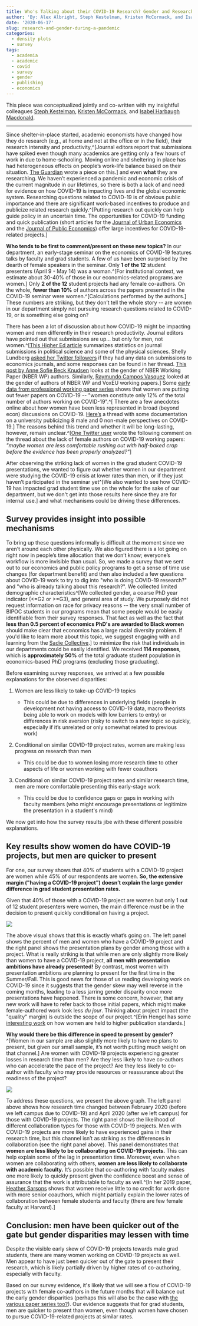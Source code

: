 ```yaml
---
title: Who's Talking about their COVID-19 Research? Gender and Research During a Pandemic 
author: 'By: Alex Albright, Steph Kestelman, Kristen McCormack, and Isabel Harbaugh Macdonald'
date: '2020-06-17'
slug: research-and-gender-during-a-pandemic
categories:
  - density plots
  - survey
tags:
  - academia
  - academic
  - covid
  - survey
  - gender
  - publishing
  - economics
---
```


This piece was conceptualized jointly and co-written with my insightful colleagues [Steph Kestelman](https://skestelman.github.io/), [Kristen McCormack](https://scholar.harvard.edu/kmccormack/home), and [Isabel Harbaugh Macdonald](https://www.iq.harvard.edu/people/isabel-harbaugh-macdonald). 

---

Since shelter-in-place started, academic economists have changed how they do research (e.g., at home and not at the office or in the field), their research intensity and productivity,^[Journal editors report that submissions have spiked even though many academics are getting only a few hours of work in due to home-schooling. Moving online and sheltering in place has had heterogeneous effects on people’s work-life balance based on their situation. [The Guardian](https://www.theguardian.com/us-news/2020/mar/16/womens-coronavirus-domestic-burden) wrote a piece on this.] and even **what** they are researching. We haven’t experienced a pandemic and economic crisis of the current magnitude in our lifetimes, so there is both a lack of and need for evidence on how COVID-19 is impacting lives and the global economic system. Researching questions related to COVID-19 is of obvious public importance and there are significant work-based incentives to produce and publicize related research quickly.^[Putting research out quickly can help guide policy in an uncertain time. The opportunities for COVID-19 funding and quick publication (short articles for the [Journal of Urban Economics](https://ssrosent.expressions.syr.edu/wp-content/uploads/COVID19_call_JUE_Insights.pdf) and the [Journal of Public Economics](https://www.journals.elsevier.com/journal-of-public-economics/call-for-papers/call-for-papers-the-public-economics-of-covid-19)) offer large incentives for COVID-19-related projects.] 

**Who tends to be first to comment/present on these new topics?** In our department, an early-stage seminar on the economics of COVID-19 features talks by faculty and grad students. A few of us have been surprised by the dearth of female speakers in the seminar. Only **1 of the 12** student presenters (April 9 - May 14) was a woman.^[For institutional context, we estimate about 30-40% of those in our economics-related programs are women.] Only **2 of the 12** student projects had any female co-authors. On the whole, **fewer than 10%** of authors across the papers presented in the COVID-19 seminar were women.^[Calculations performed by the authors.] These numbers are striking, but they don’t tell the whole story -- are women in our department simply not pursuing research questions related to COVID-19, or is something else going on?

There has been a lot of discussion about how COVID-19 might be impacting women and men differently in their research productivity. Journal editors have pointed out that submissions are up… but only for men, not women.^[[This Higher Ed article](https://www.insidehighered.com/news/2020/04/21/early-journal-submission-data-suggest-covid-19-tanking-womens-research-productivity) summarizes statistics on journal submissions in political science and some of the physical sciences. Shelly Lundberg [asked her Twitter followers](https://twitter.com/ShellyJLundberg/status/1252028617837563905) if they had any data on submissions to economics journals, and some responses can be found in her thread. [This post by Anne Sofie Beck Knudsen](https://twitter.com/ASBeckKnudsen/status/1252259415979417601) looks at the gender of NBER Working Paper (NBER WP) authors. Similarly, [Raymundo Campos Vasquez](https://twitter.com/rmcamposvazquez/status/1250607148763095040) looked at the gender of authors of NBER WP and VoxEU working papers.] Some [early data from professional working paper series](https://voxeu.org/article/who-doing-new-research-time-covid-19-not-female-economists) shows that women are putting out fewer papers on COVID-19 -- "women constitute only 12% of the total number of authors working on COVID-19".^[ There are a few anecdotes online about how women have been less represented in broad (beyond econ) discussions on COVID-19. [Here’s](https://twitter.com/tzimmer_history/status/1258354338667298816) a thread with some documentation on a university publicizing 8 male and 0 non-male perspectives on COVID-19.] The reasons behind this trend and whether it will be long-lasting, however, remain unclear.^[[One Twitter user](https://twitter.com/fhgferreira/status/1253326699460059148) wrote the following comment on the thread about the lack of female authors on COVID-19 working papers: *"maybe women are less comfortable rushing out with half-baked crap before the evidence has been properly analyzed?"*]

After observing the striking lack of women in the grad student COVID-19 presentations, we wanted to figure out whether women in our department were studying the COVID-19 crisis at lower rates than men, or if they just haven’t participated in the seminar yet^[We also wanted to see how COVID-19 has impacted grad student time use on the whole for the sake of our department, but we don't get into those results here since they are for internal use.] and what mechanisms could be driving these differences.

## Survey provides insight into possible mechanisms

To bring up these questions informally is difficult at the moment since we aren’t around each other physically. We also figured there is a lot going on right now in people’s time allocation that we don’t know; everyone’s workflow is more invisible than usual. So, we made a survey that we sent out to our economics and public policy programs to get a sense of time use changes (for department benefit) and then also included a few questions about COVID-19 work to try to dig into "who is doing COVID-19 research?" and "who is already talking about this research?". We collected limited demographic characteristics^[We collected gender, a coarse PhD year indicator (<=G2 or >=G3), and general area of study. We purposely did not request information on race for privacy reasons -- the very small number of BIPOC students in our programs mean that some people would be easily identifiable from their survey responses. That fact as well as the fact that **less than 0.5 percent of economics PhD's are awarded to Black women** should make clear that economics has a large racial diversity problem. If you'd like to learn more about this topic, we suggest engaging with and learning from the [Sadie Collective](https://www.sadiecollective.org/our-mission).] to minimize the risk that individuals in our departments could be easily identified. We received **114 responses**, which is **approximately 50%** of the total graduate student population in economics-based PhD programs (excluding those graduating).

Before examining survey responses, we arrived at a few possible explanations for the observed disparities:

1. Women are less likely to take-up COVID-19 topics
    - This could be due to differences in underlying fields (people in development not having access to COVID-19 data, macro theorists being able to work on models with low barriers to entry) or differences in risk aversion (risky to switch to a new topic so quickly, especially if it’s unrelated or only somewhat related to previous work)

2. Conditional on similar COVID-19 project rates, women are making less progress on research than men
    - This could be due to women losing more research time to other aspects of life or women working with fewer coauthors

3. Conditional on similar COVID-19 project rates and similar research time, men are more comfortable presenting this early-stage work
    - This could be due to confidence gaps or gaps in working with faculty members (who might encourage presentations or legitimize the presentation in a student's mind)

We now get into how the survey results jibe with these different possible explanations.

## Key results show women do have COVID-19 projects, but men are quicker to present

For one, our survey shows that 40% of students with a COVID-19 project are women while 45% of our respondents are women. **So, the extensive margin ("having a COVID-19 project") doesn’t explain the large gender difference in grad student presentation rates.**

Given that 40% of those with a COVID-19 project are women but only 1 out of 12 student presenters were women, the main difference *must* be in the decision to present quickly conditional on having a project.

![](/post/gender_research_covid_files/covid_gender1.png)

The above visual shows that this is exactly what’s going on. The left panel shows the percent of men and women who have a COVID-19 project and the right panel shows the presentation plans by gender  among those with a project. What is really striking is that while men are only slightly more likely than women to have a COVID-19 project, **all men with presentation ambitions have already presented!** By contrast, most women with presentation ambitions are planning to present for the first time in the Summer/Fall. This is good news for those of us reading developing work on COVID-19 since it suggests that the gender skew may well reverse in the coming months, leading to a less jarring gender disparity once more presentations have happened. There is some concern, however, that any new work will have to refer back to those initial papers, which might make female-authored work look less *du jour*. Thinking about project impact (the "quality" margin) is outside the scope of our project.^[Erin Hengel has some [interesting work](http://www.erinhengel.com/research/publishing_female.pdf) on how women are held to higher publication standards.]

**Why would there be this difference in speed to present by gender?**^[Women in our sample are also slightly more likely to have no plans to present, but given our small sample, it’s not worth putting much weight on that channel.] Are women with COVID-19 projects experiencing greater losses in research time than men? Are they less likely to have co-authors who can accelerate the pace of the project? Are they less likely to co-author with faculty who may provide resources or reassurance about the readiness of the project?

![](/post/gender_research_covid_files/covid_gender2.png)

To address these questions, we present the above graph. The left panel above shows how research time changed between February 2020 (before we left campus due to COVID-19) and April 2020 (after we left campus) for those with COVID-19 projects. The right panel shows the likelihood of different collaboration types for those with COVID-19 projects. Men with COVID-19 projects are more likely to have experienced gains in their research time, but this channel isn’t as striking as the differences in collaboration (see the right panel above). This panel demonstrates that **women are less likely to be collaborating on COVID-19 projects.** This can help explain some of the lag in presentation time. Moreover, even when women are collaborating with others, **women are less likely to collaborate with academic faculty.** It’s possible that co-authoring with faculty makes one more likely to quickly present given the confidence boost and sense of assurance that the work is attributable to faculty as well.^[In her 2019 paper, [Heather Sarsons](https://www.aeaweb.org/articles?id=10.1257/aer.p20171126) shows that women receive little to no credit for work done with more senior coauthors, which might partially explain the lower rates of collaboration between female students and faculty (there are few female faculty at Harvard).]

## Conclusion: men have been quicker out of the gate but gender disparities may lessen with time

Despite the visible early skew of COVID-19 projects towards male grad students, there are many women working on COVID-19 projects as well. Men appear to have just been quicker out of the gate to present their research, which is likely partially driven by higher rates of co-authoring, especially with faculty. 

Based on our survey evidence, it's likely that we will see a flow of COVID-19 projects with female co-authors in the future months that will balance out the early gender disparities (perhaps this will also be the case with [the various paper series too?](https://voxeu.org/article/who-doing-new-research-time-covid-19-not-female-economists)). Our evidence suggests that for grad students, men are quicker to present than women, even though women have chosen to pursue COVID-19-related projects at similar rates. 